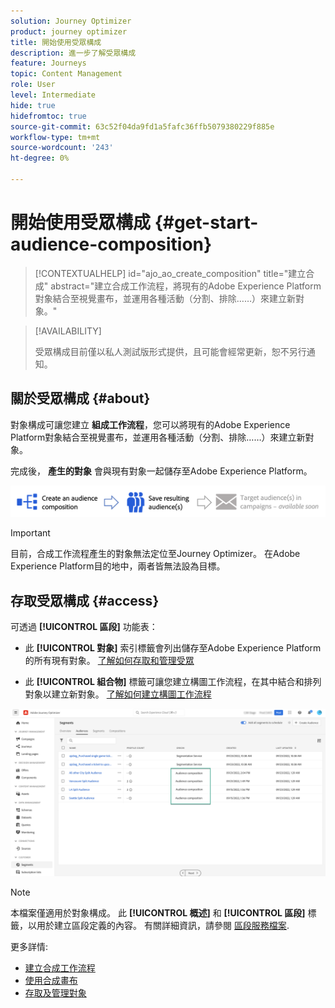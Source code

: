 ```yaml
---
solution: Journey Optimizer
product: journey optimizer
title: 開始使用受眾構成
description: 進一步了解受眾構成
feature: Journeys
topic: Content Management
role: User
level: Intermediate
hide: true
hidefromtoc: true
source-git-commit: 63c52f04da9fd1a5fafc36ffb5079380229f885e
workflow-type: tm+mt
source-wordcount: '243'
ht-degree: 0%

---
```


# 開始使用受眾構成 {#get-start-audience-composition}

>[!CONTEXTUALHELP]
>id="ajo_ao_create_composition"
>title="建立合成"
>abstract="建立合成工作流程，將現有的Adobe Experience Platform對象結合至視覺畫布，並運用各種活動（分割、排除……）來建立新對象。"

>[!AVAILABILITY]
>
>受眾構成目前僅以私人測試版形式提供，且可能會經常更新，恕不另行通知。

## 關於受眾構成 {#about}

對象構成可讓您建立 **組成工作流程**，您可以將現有的Adobe Experience Platform對象結合至視覺畫布，並運用各種活動（分割、排除……）來建立新對象。

完成後， **產生的對象** 會與現有對象一起儲存至Adobe Experience Platform。<!--, and can be **leveraged in campaigns** to target customers.-->

![](assets/audiences-process.png)

>[!IMPORTANT]
>
>目前，合成工作流程產生的對象無法定位至Journey Optimizer。 在Adobe Experience Platform目的地中，兩者皆無法設為目標。

## 存取受眾構成 {#access}

可透過 **[!UICONTROL 區段]** 功能表：

* 此 **[!UICONTROL 對象]** 索引標籤會列出儲存至Adobe Experience Platform的所有現有對象。 [了解如何存取和管理受眾](access-audiences.md)

* 此 **[!UICONTROL 組合物]** 標籤可讓您建立構圖工作流程，在其中結合和排列對象以建立新對象。 [了解如何建立構圖工作流程](create-compositions.md)

![](assets/audiences-list.png)

>[!NOTE]
>
>本檔案僅適用於對象構成。 此 **[!UICONTROL 概述]** 和 **[!UICONTROL 區段]** 標籤，以用於建立區段定義的內容。 有關詳細資訊，請參閱 [區段服務檔案](https://experienceleague.adobe.com/docs/experience-platform/segmentation/ui/overview.html).

更多詳情:

* [建立合成工作流程](create-compositions.md)
* [使用合成畫布](composition-canvas.md)
* [存取及管理對象](access-audiences.md)
